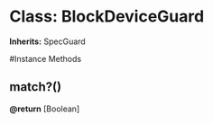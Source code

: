 # Class: BlockDeviceGuard
**Inherits:** SpecGuard
    




#Instance Methods
## match?() [](#method-i-match?)

**@return** [Boolean] 

